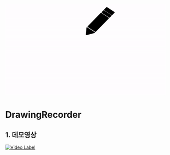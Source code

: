 ![Logo](https://github.com/swieeft/DrawingRecorder/blob/master/md-Resource/Logo.gif)

DrawingRecorder
=======================

## 1.  데모영상
[![Video Label](http://img.youtube.com/vi/iMrEzD57HMg/0.jpg)](https://www.youtube.com/embed/iMrEzD57HMg)
